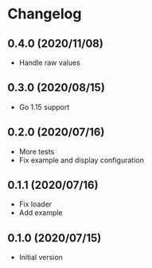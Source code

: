 # Changelog

## 0.4.0 (2020/11/08)

* Handle raw values

## 0.3.0 (2020/08/15)

* Go 1.15 support

## 0.2.0 (2020/07/16)

* More tests
* Fix example and display configuration

## 0.1.1 (2020/07/16)

* Fix loader
* Add example

## 0.1.0 (2020/07/15)

* Initial version
